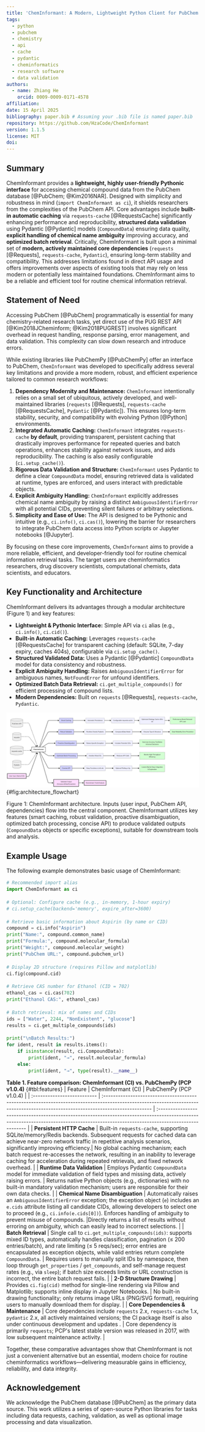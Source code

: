 ```yaml
---
title: 'ChemInformant: A Modern, Lightweight Python Client for PubChem with Robust Caching and Validation'
tags:
  - python
  - pubchem
  - chemistry
  - api
  - cache
  - pydantic
  - cheminformatics
  - research software
  - data validation
authors: 
  - name: Zhiang He
    orcid: 0009-0009-0171-4578
affiliation: 
date: 15 April 2025
bibliography: paper.bib # Assuming your .bib file is named paper.bib
repository: https://github.com/HzaCode/ChemInformant
version: 1.1.5 
license: MIT
doi:
---
```


## Summary

ChemInformant provides a **lightweight, highly user-friendly Pythonic interface** for accessing chemical compound data from the PubChem database [@PubChem; @Kim2016NAR]. Designed with simplicity and robustness in mind (`import ChemInformant as ci`), it shields researchers from the complexities of the PubChem API. Core advantages include **built-in automatic caching** via `requests-cache` [@RequestsCache] significantly enhancing performance and reproducibility, **structured data validation** using Pydantic [@Pydantic] models (`CompoundData`) ensuring data quality, **explicit handling of chemical name ambiguity** improving accuracy, and **optimized batch retrieval**. Critically, ChemInformant is built upon a minimal set of **modern, actively maintained core dependencies** (`requests` [@Requests], `requests-cache`, `Pydantic`), ensuring long-term stability and compatibility. This addresses limitations found in direct API usage and offers improvements over aspects of existing tools that may rely on less modern or potentially less maintained foundations. ChemInformant aims to be a reliable and efficient tool for routine chemical information retrieval.

## Statement of Need

Accessing PubChem [@PubChem] programmatically is essential for many chemistry-related research tasks, yet direct use of the PUG REST API [@Kim2018JCheminform; @Kim2018PUGREST] involves significant overhead in request handling, response parsing, error management, and data validation. This complexity can slow down research and introduce errors.

While existing libraries like PubChemPy [@PubChemPy] offer an interface to PubChem, `ChemInformant` was developed to specifically address several key limitations and provide a more modern, robust, and efficient experience tailored to common research workflows:

1.  **Dependency Modernity and Maintenance:** `ChemInformant` intentionally relies on a small set of ubiquitous, actively developed, and well-maintained libraries (`requests` [@Requests], `requests-cache` [@RequestsCache], `Pydantic` [@Pydantic]). This ensures long-term stability, security, and compatibility with evolving Python [@Python] environments.
2.  **Integrated Automatic Caching:** `ChemInformant` integrates `requests-cache` **by default**, providing transparent, persistent caching that drastically improves performance for repeated queries and batch operations, enhances stability against network issues, and aids reproducibility. The caching is also easily configurable (`ci.setup_cache()`).
3.  **Rigorous Data Validation and Structure:** `ChemInformant` uses Pydantic to define a clear `CompoundData` model, ensuring retrieved data is validated at runtime, types are enforced, and users interact with predictable objects.
4.  **Explicit Ambiguity Handling:** `ChemInformant` explicitly addresses chemical name ambiguity by raising a distinct `AmbiguousIdentifierError` with all potential CIDs, preventing silent failures or arbitrary selections.
5.  **Simplicity and Ease of Use:** The API is designed to be Pythonic and intuitive (e.g., `ci.info()`, `ci.cas()`), lowering the barrier for researchers to integrate PubChem data access into Python scripts or Jupyter notebooks [@Jupyter].

By focusing on these core improvements, `ChemInformant` aims to provide a more reliable, efficient, and developer-friendly tool for routine chemical information retrieval tasks. The target users are cheminformatics researchers, drug discovery scientists, computational chemists, data scientists, and educators.

## Key Functionality and Architecture

ChemInformant delivers its advantages through a modular architecture (Figure 1) and key features:

*   **Lightweight & Pythonic Interface:** Simple API via `ci` alias (e.g., `ci.info()`, `ci.cid()`).
*   **Built-in Automatic Caching:** Leverages `requests-cache` [@RequestsCache] for transparent caching (default: SQLite, 7-day expiry, caches 404s), configurable via `ci.setup_cache()`.
*   **Structured Validated Data:** Uses a Pydantic [@Pydantic] `CompoundData` model for data consistency and robustness.
*   **Explicit Ambiguity Handling:** Raises `AmbiguousIdentifierError` for ambiguous names, `NotFoundError` for unfound identifiers.
*   **Optimized Batch Data Retrieval:** `ci.get_multiple_compounds()` for efficient processing of compound lists.
*   **Modern Dependencies:** Built on `requests` [@Requests], `requests-cache`, `Pydantic`.


![ChemInformant Architecture Diagram](cheminformant_flowchart.png){#fig:architecture_flowchart}

Figure 1: ChemInformant architecture. Inputs (user input, PubChem API, dependencies) flow into the central component. ChemInformant utilizes key features (smart caching, robust validation, proactive disambiguation, optimized batch processing, concise API) to produce validated outputs (`CompoundData` objects or specific exceptions), suitable for downstream tools and analysis.
## Example Usage

The following example demonstrates basic usage of ChemInformant:

```python
# Recommended import alias
import ChemInformant as ci

# Optional: Configure cache (e.g., in-memory, 1-hour expiry)
# ci.setup_cache(backend='memory', expire_after=3600)

# Retrieve basic information about Aspirin (by name or CID)
compound = ci.info("Aspirin")
print("Name:", compound.common_name)
print("Formula:", compound.molecular_formula)
print("Weight:", compound.molecular_weight)
print("PubChem URL:", compound.pubchem_url)

# Display 2D structure (requires Pillow and matplotlib)
ci.fig(compound.cid)

# Retrieve CAS number for Ethanol (CID = 702)
ethanol_cas = ci.cas(702)
print("Ethanol CAS:", ethanol_cas)

# Batch retrieval: mix of names and CIDs
ids = ["Water", 2244, "NonExistent", "glucose"]
results = ci.get_multiple_compounds(ids)

print("\nBatch Results:")
for ident, result in results.items():
    if isinstance(result, ci.CompoundData):
        print(ident, "→", result.molecular_formula)
    else:
        print(ident, "→", type(result).__name__)

```

**Table 1. Feature comparison: ChemInformant (CI) vs. PubChemPy (PCP v1.0.4)** {#tbl:features}
| Feature                     | ChemInformant (CI)                                                                                                                                                               | PubChemPy (PCP v1.0.4)                                                                                                                                                                |
| :-------------------------- | :------------------------------------------------------------------------------------------------------------------------------------------------------------------------------- | :------------------------------------------------------------------------------------------------------------------------------------------------------------------------------------ |
| **Persistent HTTP Cache**   | Built-in `requests-cache`, supporting SQLite/memory/Redis backends. Subsequent requests for cached data can achieve near-zero network traffic in repetitive analysis scenarios, significantly improving efficiency.| No global caching mechanism; each batch request re-accesses the network, resulting in an inability to leverage caching for acceleration during repeated retrievals, and fixed network overhead. |
| **Runtime Data Validation** | Employs Pydantic `CompoundData` model for immediate validation of field types and missing data, actively raising errors.                                                               | Returns native Python objects (e.g., dictionaries) with no built-in mandatory validation mechanism; users are responsible for their own data checks.                                         |
| **Chemical Name Disambiguation** | Automatically raises an `AmbiguousIdentifierError` exception; the exception object (`e`) includes an `e.cids` attribute listing all candidate CIDs, allowing developers to select one to proceed (e.g., `ci.info(e.cids[0])`). Enforces handling of ambiguity to prevent misuse of compounds. |Directly returns a list of results without erroring on ambiguity, which can easily lead to incorrect selections. |
| **Batch Retrieval**         | Single call to `ci.get_multiple_compounds(ids)`: supports mixed ID types, automatically handles classification, pagination (≤ 200 entries/batch), and rate limiting (≤ 5 reqs/sec); error entries are encapsulated as exception objects, while valid entries return complete `CompoundData`. | Requires users to manually split IDs by namespace, then loop through `get_properties` / `get_compounds`, and self-manage request rates (e.g., via `sleep`); if batch size exceeds limits or URL construction is incorrect, the entire batch request fails. |
| **2-D Structure Drawing**   | Provides `ci.fig(cid)` method for single-line rendering via Pillow and Matplotlib; supports inline display in Jupyter Notebooks.                                                       | No built-in drawing functionality; only returns image URLs (PNG/SVG format), requiring users to manually download them for display.                                                              |
| **Core Dependencies & Maintenance** | Core dependencies include `requests` 2.x, `requests-cache` 1.x, `pydantic` 2.x, all actively maintained versions; the CI package itself is also under continuous development and updates . | Core dependency is primarily `requests`; PCP's latest stable version was released in 2017, with low subsequent maintenance activity.                                                              |

Together, these comparative advantages show that ChemInformant is not just a convenient alternative but an essential, modern choice for routine cheminformatics workflows—delivering measurable gains in efficiency, reliability, and data integrity.

## Acknowledgement

We acknowledge the PubChem database [@PubChem] as the primary data source. This work utilizes a series of open-source Python libraries for tasks including data requests, caching, validation, as well as optional image processing and data visualization.

